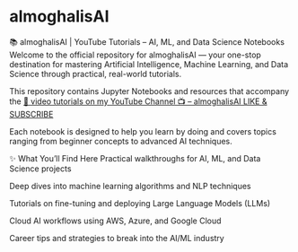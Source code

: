 # almoghalisAI
📚 almoghalisAI | YouTube Tutorials – AI, ML, and Data Science Notebooks 
Welcome to the official repository for almoghalisAI — your one-stop destination for mastering Artificial Intelligence, Machine Learning, and Data Science through practical, real-world tutorials.

This repository contains Jupyter Notebooks and resources that accompany the [🔗 video tutorials on my YouTube Channel 📺 – almoghalisAI LIKE & SUBSCRIBE](https://youtube.com/@almoghalisAI)

Each notebook is designed to help you learn by doing and covers topics ranging from beginner concepts to advanced AI techniques.

✨ What You’ll Find Here
Practical walkthroughs for AI, ML, and Data Science projects

Deep dives into machine learning algorithms and NLP techniques

Tutorials on fine-tuning and deploying Large Language Models (LLMs)

Cloud AI workflows using AWS, Azure, and Google Cloud

Career tips and strategies to break into the AI/ML industry
